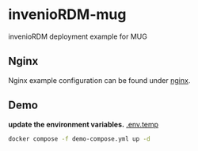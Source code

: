 # invenioRDM-mug

invenioRDM deployment example for MUG

## Nginx

Nginx example configuration can be found under [nginx](nginx).

## Demo

**update the environment variables.** [.env.temp](.env.temp)

```bash
docker compose -f demo-compose.yml up -d
```

